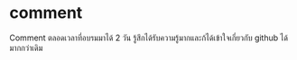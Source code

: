 # comment
Comment 
ตลอดเวลาที่อบรมมาได้ 2 วัน รู้สึกได้รับความรู้มากและก้ได้เข้าใจเกี่ยวกับ github ได้มากกว่าเดิม
